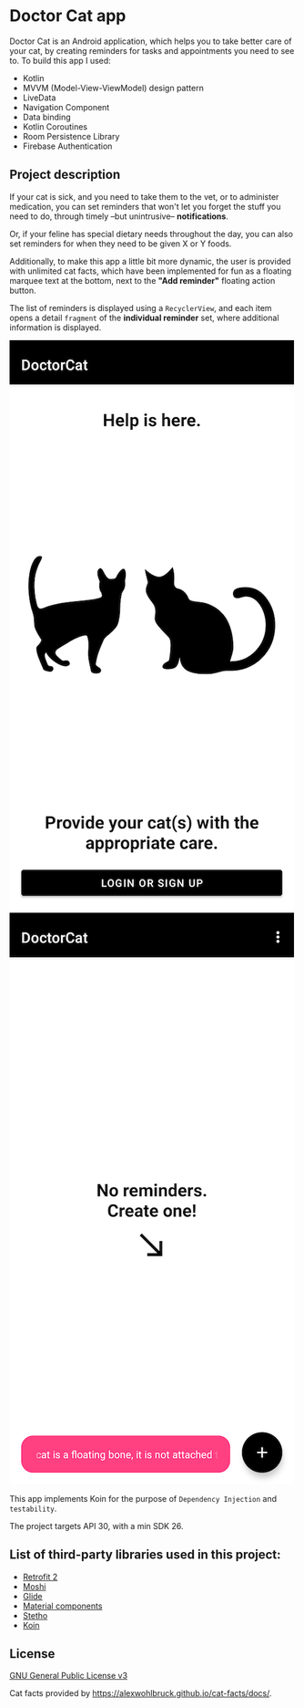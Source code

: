 # Doctor Cat app

Doctor Cat is an Android application, which helps you to take better care of your cat, by creating reminders for tasks and appointments you need to see to. To build this app I used:

* Kotlin
* MVVM (Model-View-ViewModel) design pattern
* LiveData
* Navigation Component
* Data binding
* Kotlin Coroutines
* Room Persistence Library
* Firebase Authentication

## Project description

If your cat is sick, and you need to take them to the vet, or to administer medication, you can set reminders that won't let you forget the stuff you need to do, through timely –but unintrusive– __notifications__.

Or, if your feline has special dietary needs throughout the day, you can also set reminders for when they need to be given X or Y foods.

Additionally, to make this app a little bit more dynamic, the user is provided with unlimited cat facts, which have been implemented for fun as a floating marquee text at the bottom, next to the __"Add reminder"__ floating action button.

The list of reminders is displayed using a ``RecyclerView``, and each item opens a detail ``fragment`` of the __individual reminder__ set, where additional information is displayed.

![Login screen](https://github.com/stacyjacks/doctor-cat-app/blob/develop/art/1start_screen_small.png) ![Empty list screen](https://github.com/stacyjacks/doctor-cat-app/blob/develop/art/2empty_list_small.png)

This app implements Koin for the purpose of ``Dependency Injection`` and ``testability``.

The project targets API 30, with a min SDK 26.

## List of third-party libraries used in this project:
* [Retrofit 2](https://github.com/square/retrofit)
* [Moshi](https://github.com/square/moshi)
* [Glide](https://github.com/bumptech/glide)
* [Material components](https://github.com/material-components/material-components-android)
* [Stetho](https://github.com/facebookarchive/stetho)
* [Koin](https://insert-koin.io/)

## License
[GNU General Public License v3](https://www.gnu.org/licenses/gpl-3.0.en.html)

Cat facts provided by https://alexwohlbruck.github.io/cat-facts/docs/.

